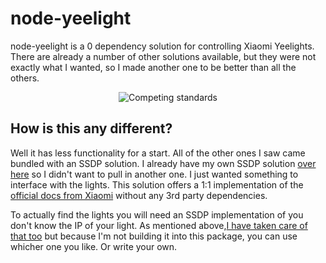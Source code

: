 # node-yeelight

node-yeelight is a 0 dependency solution for controlling Xiaomi Yeelights. There are already a number of other solutions 
available, but they were not exactly what I wanted, so I made another one to be better than all the others.

<p align="center">
  <!-- Why isn't there Markdown for centered images? -->
  <img src="https://imgs.xkcd.com/comics/standards.png" alt="Competing standards">
</p>


## How is this any different?

Well it has less functionality for a start. All of the other ones I saw came bundled with an SSDP solution. I already have my own SSDP solution [over here](https://github.com.cpave3/node-ssdp) so I didn't want to pull in another one. I just wanted something to interface with the lights. This solution offers a 1:1 implementation of the [official docs from Xiaomi](http://www.yeelight.com/download/Yeelight_Inter-Operation_Spec.pdf) without any 3rd party dependencies.

To actually find the lights you will need an SSDP implementation of you don't know the IP of your light. As mentioned above,[I have taken care of that too](https://github.com.cpave3/node-ssdp) but because I'm not building it into this package, you can use whicher one you like. Or write your own. 